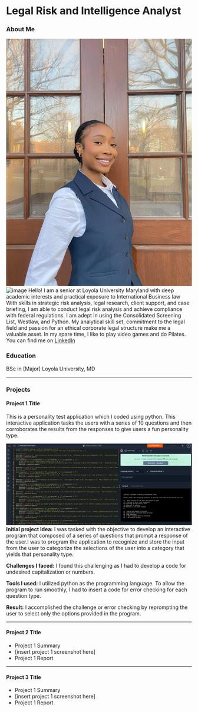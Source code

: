 # Legal Risk and Intelligence Analyst

### About Me 
![Profile Picture](images/profilepic_for_Portfolio.jpg)
<img width="250" alt="image" src=*images/profilepic_for_Portfolio.jpg)* />
Hello! I am a senior at Loyola University Maryland with deep academic interests and practical exposure to International Business law
With skills in strategic risk analysis, legal research, client support, and case briefing, I am able to conduct legal risk analysis and achieve compliance with federal regulations. I am adept in using the Consolidated Screening List, Westlaw, and Python. 
My analytical skill set, commitment to the legal field and passion for an ethical corporate legal structure make me a valuable asset. In my spare time, I like to play video games and do Pilates. 
You can find me on [LinkedIn](https://www.linkedin.com/in/derin-m-fatungase/)
### Education 
BSc in [Major]
Loyola University, MD

***
### Projects

#### Project 1 Title

 This is a personality test application which I coded using python. This interactive application tasks the users with a series of 10 questions and then corroborates the results from the responses to give users a fun personality type.

![Project 1 image](images/Project1_IMG.png)
 **Initial project Idea:**
I was tasked with the objective to develop an interactive program that composed of a series of questions that prompt a response of the user.I was to program the application to recognize and store the input from the user to categorize the selections of the user into a category that yields that personality type.

**Challenges I faced:**
I found this challenging as I had to develop a code for undesired capitalization or numbers.

**Tools I used:**
 I utilized python as the programming language. To allow the program to run smoothly, I had to insert a code for error checking for each question type. 

 **Result:**
 I accomplished the challenge or error checking by reprompting the user to select only the options provided in the program.

***
#### Project 2 Title
 - Project 1 Summary
 - [insert project 1 screenshot here]
 - Project 1 Report
***
#### Project 3 Title
 - Project 1 Summary
 - [insert project 1 screenshot here]
 - Project 1 Report
